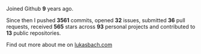 Joined Github **9** years ago.

Since then I pushed **3561** commits, opened **32** issues, submitted **36** pull requests, received **565** stars across **93** personal projects and contributed to **13** public repositories.

Find out more about me on [lukasbach.com](https://lukasbach.com)
